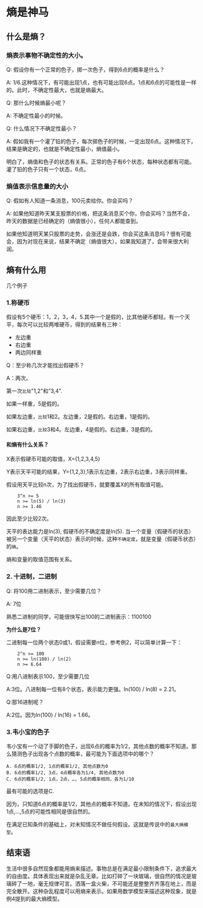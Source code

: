 # 熵是神马

## 什么是熵？

### 熵表示事物不确定性的大小。

Q: 假设你有一个正常的色子，掷一次色子，得到6点的概率是什么？

A: 1/6.这种情况下，有可能出现1点，也有可能出现6点。1点和6点的可能性是一样的。此时，不确定性最大，也就是熵最大。

Q: 那什么时候熵最小呢？

A: 不确定性最小的时候。

Q: 什么情况下不确定性最小？

A: 假如我有一个灌了铅的色子，每次掷色子的时候，一定出现6点。这种情况下，结果是确定的，也就是不确定性最小，熵值最小。

明白了，熵值和色子的状态有关系。正常的色子有6个状态，每种状态都有可能。灌了铅的色子只有一个状态，6点。

### 熵值表示信息量的大小

Q: 假如有人知道一条消息，100元卖给你。你会买吗？

A: 如果他知道昨天某支股票的价格，把这条消息买个你，你会买吗？当然不会，昨天的数据是已经确定的（熵值很小），任何人都能查到。

如果他知道明天某只股票的走势，会涨还是会跌，你会买这条消息吗？很有可能会，因为对现在来说，结果不确定（熵值很大），如果我知道了，会带来很大利润。

## 熵有什么用

几个例子

### 1.称硬币

假设有5个硬币：1，2，3，4，5.其中一个是假的，比其他硬币都轻。有一个天平，每次可以比较两堆硬币，得到的结果有三种：

* 左边重
* 右边重
* 两边同样重

Q：至少称几次才能找出假硬币？

A：两次。

第一次`比较`"1,2"和“3,4”.

如果一样重，5是假的。

如果左边重，`比较`1和2。左边重，2是假的。右边重，1是假的。

如果右边重，`比较`3和4。左边重，4是假的。右边重，3是假的。

#### 和熵有什么关系？

X表示假硬币可能的取值，X={1,2,3,4,5}

Y表示天平可能的结果，Y={1,2,3},1表示左边重，2表示右边重，3表示同样重。

假设用天平比较n次，为了找出假硬币，就要覆盖X的所有取值可能。
	
```
	3^n >= 5
	n >= ln(5) / ln(3)
	n >= 1.46
```
因此至少比较2次。

天平的表达能力是ln(3), 假硬币的不确定度是ln(5).
当一个变量（假硬币的状态）被另一个变量（天平的状态）表示的时候，这种`不确定度`，就是变量（假硬币状态）的`熵`。

熵和变量的取值范围有关系。

### 2. 十进制，二进制

Q: 将100用二进制表示，至少需要几位？

A: 7位

熟悉二进制的同学，可能很快写出100的二进制表示：1100100

**为什么是7位？**

二进制每一位两个状态0或1，假设需要n位，参考例2，可以简单计算一下：

```
	2^n >= 100
	n >= ln(100) / ln(2)
	n >= 6.64
```

Q:用八进制表示100，至少需要几位

A:3位。八进制每一位有8个状态，表示能力更强。ln(100) / ln(8) = 2.21。

Q:那16进制呢？

A:2位。因为ln(100) / ln(16) = 1.66。

### 3.韦小宝的色子

韦小宝有一个动了手脚的色子，出现6点的概率为1/2，其他点数的概率不知道。那么猜测色子出现各个点数的概率，最可能为下面选项中的哪个？

	A. 6点的概率1/2, 1点的概率1/2, 其他点数为0
	B. 6点的概率1/2, 3点，4点概率各为1/4, 其他点数为0
	C. 6点的概率1/2, 1点，2点，…, 5点的概率相同，各为1/10

最有可能的选项是C.

因为，只知道6点的概率是1/2，其他点的概率不知道。在未知的情况下，假设出现1点,…,5点的可能性相同是很自然的。

在满足已知条件的基础上，对未知情况不做任何假设。这就是传说中的`最大熵模型`。

## 结束语

生活中很多自然现象都能用熵来描述。事物总是在满足最小限制条件下，追求最大的自由度。具体表现出来就是杂乱无章。比如打碎了一块玻璃，很自然的情况是玻璃碎了一地，毫无规律可言。洒落一盒火柴，不可能还是整整齐齐落在地上，而是完全散开。这种杂乱程度可以用熵来表示。如果用数学模型来描述这种现象，就是例4提到的最大熵模型。
